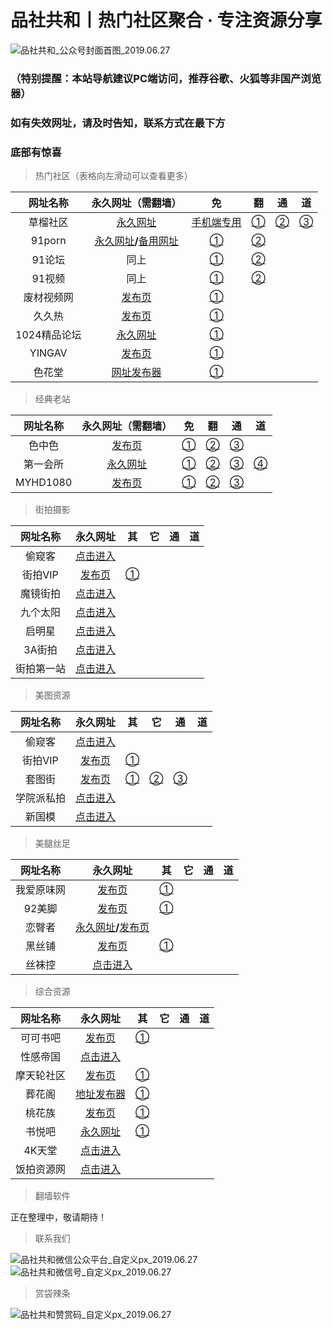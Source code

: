 # 品社共和丨热门社区聚合 · 专注资源分享

![品社共和_公众号封面首图_2019.06.27](https://www.privacypic.com/images/2019/06/27/__2019.06.271bf1a6c9802c3ea4.png)

### （特别提醒：本站导航建议PC端访问，推荐谷歌、火狐等非国产浏览器） ###
### 如有失效网址，请及时告知，联系方式在最下方 ###
### 底部有惊喜 ###

> 热门社区（表格向左滑动可以查看更多）

|   网址名称   |                      永久网址（需翻墙）                      |                      免                      |                          翻                           |                         通                          |                          道                           |
| :----------: | :----------------------------------------------------------: | :------------------------------------------: | :---------------------------------------------------: | :-------------------------------------------------: | :---------------------------------------------------: |
|   草榴社区   | [永久网址](https://www.t66y.com/index.php?u=521741&ext=94229) |        [手机端专用](http://有内鬼.ml)        | [①](https://终止交易.ml/index.php?u=521741&ext=94229) | [②](https://有内鬼.ml/index.php?u=521741&ext=94229) | [③](https://cl.bbcb.xyz/index.php?u=521741&ext=94229) |
|    91porn    | [永久网址](91porn.com)**/**[备用网址](https://www.ebay.com/usr/91dizhi_1) | [①](http://514.flexiblegeeks.com/index.php)  |       [②](https://mygameofthrones.space/Cazn2)        |                                                     |                                                       |
|    91论坛    |                             同上                             | [①](https://f.wonderfulday30.live/index.php) |           [②](http://f.w23.rocks/index.php)           |                                                     |                                                       |
|    91视频    |                             同上                             |    [①](https://vip3.t9k.space/index.php)     |            [②](http://a.t6k.co/index.php)             |                                                     |                                                       |
|  废材视频网  |          [发布页](https://www.ebay.com/usr/fcpor0)           |           [①](https://xinfcw.net/)           |                                                       |                                                     |                                                       |
|    久久热    |          [发布页](https://www.ebay.com/usr/yi-4298)          |         [①](https://www.xin99r4.com)         |                                                       |                                                     |                                                       |
| 1024精品论坛 |                [永久网址](http://1024pa.com/)                |           [①](http://1024is.com/)            |                                                       |                                                     |                                                       |
|    YINGAV    |         [发布页](https://www.ebay.com/usr/cwbf3674)          |           [①](http://yingav1.com/)           |                                                       |                                                     |                                                       |
|    色花堂    |      [网址发布器](http://www.huatangaoqing.com/123.zip)      |          [①](https://www.sht88.me/)          |                                                       |                                                     |                                                       |

> 经典老站

| 网址名称 |                    永久网址（需翻墙）                     |               免               |               翻                |               通               |               道               |
| :------: | :-------------------------------------------------------: | :----------------------------: | :-----------------------------: | :----------------------------: | :----------------------------: |
|  色中色  | [发布页](http://k.1k2k3k.com/bbs/thread-7519105-1-1.html) | [①](http://k.1k2k3k.com/bbs/)  | [②](http://174.127.195.66/bbs/) | [③](http://s.1s2s3s.com/bbs/)  |                                |
| 第一会所 |              [永久网址](http://sis001.com/)               | [①](http://38.103.161.11/bbs/) | [②](http://38.103.161.14/bbs/)  | [③](http://38.103.161.16/bbs/) | [④](http://38.103.161.17/bbs/) |
| MYHD1080 |              [发布页](https://www.myhd.tw/)               |    [①](http://www.1080.tw/)    |   [②](http://www.ahd1080.com)   |   [③](http://www.hd1080.com)   |                                |

> 街拍摄影

|  网址名称  |                  永久网址                  |              其               |  它  |  通  |  道  |
| :--------: | :----------------------------------------: | :---------------------------: | :--: | :--: | :--: |
|   偷窥客   | [点击进入](http://64.62.209.163/forum.php) |                               |      |      |      |
|  街拍VIP   |     [发布页](http://www.jiepaizz.com/)     | [①](http://www.jiepaita.com/) |      |      |      |
|  魔镜街拍  |   [点击进入](http://www.520mojing.com/)    |                               |      |      |      |
|  九个太阳  |      [点击进入](http://www.9gty.net/)      |                               |      |      |      |
|   启明星   |     [点击进入](http://www.qmxyc.com/)      |                               |      |      |      |
|   3A街拍   |   [点击进入](https://www.3ajiepai.com/)    |                               |      |      |      |
| 街拍第一站 |      [点击进入](http://www.jp95.com/)      |                               |      |      |      |

> 美图资源

|  网址名称  |                  永久网址                  |              其               |              它               |            通            |  道  |
| :--------: | :----------------------------------------: | :---------------------------: | :---------------------------: | :----------------------: | :--: |
|   偷窥客   | [点击进入](http://64.62.209.163/forum.php) |                               |                               |                          |      |
|  街拍VIP   |     [发布页](http://www.jiepaizz.com/)     | [①](http://www.jiepaita.com/) |                               |                          |      |
|   套图街   |      [发布页](http://taotufabu.com/)       |  [①](http://taotutaotu.com/)  | [②](http://www.taotujie.org/) | [③](http://taotujie.me/) |      |
| 学院派私拍 |   [点击进入](http://www.170jiepai.com/)    |                               |                               |                          |      |
|   新国模   |      [点击进入](http://www.guomo.co/)      |                               |                               |                          |      |

> 美腿丝足

|  网址名称  |                           永久网址                           |                  其                  |  它  |  通  |  道  |
| :--------: | :----------------------------------------------------------: | :----------------------------------: | :--: | :--: | :--: |
| 我爱原味网 |                 [发布页](www.52yuanwei.top)                  |   [①](http://www.52yuanwei.city/)    |      |      |      |
|   92美脚   |              [发布页](http://www.222foot.com/)               | [①](http://www.94foot.com/forum.php) |      |      |      |
|   恋臀者   | [永久网址](http://www.liantun.com/)**/**[发布页](http://blog.qooza.hk/baoerjin) |                                      |      |      |      |
|   黑丝铺   |               [发布页](http://www.hsp001.com/)               | [①](http://heisipu91.top/forum.php)  |      |      |      |
|   丝袜控   |             [点击进入](http://www.siwakom.com/)              |                                      |      |      |      |

> 综合资源

|  网址名称  |                         永久网址                          |                   其                    |  它  |  通  |  道  |
| :--------: | :-------------------------------------------------------: | :-------------------------------------: | :--: | :--: | :--: |
|  可可书吧  | [发布页](https://github.com/mailes/kkdizhi/wiki/kkdizhi)  | [①](http://www.qiushiapp.com/forum.php) |      |      |      |
|  性感帝国  |         [点击进入](http://www.xinggandiguo.com/)          |                                         |      |      |      |
| 摩天轮社区 |               [发布页](https://77mtl.com/)                |         [①](http://mtl14.xyz/)          |      |      |      |
|   葬花阁   | [地址发布器](http://www.zhgcom.xyz/thread-67857-1-1.html) |       [①](http://www.zhgcom.xyz/)       |      |      |      |
|   桃花族   |                [发布页](http://thzhd.us/)                 |     [①](http://thz5.net/forum.php)      |      |      |      |
|   书悦吧   |           [永久网址](http://www.shuyueba.com/)            |      [①](http://www.shuyue8.com/)       |      |      |      |
|   4K天堂   |         [点击进入](http://www.4ktt.com/forum.php)         |                                         |      |      |      |
| 饭拍资源网 |           [点击进入](http://www.fanpaixiu.cc/)            |                                         |      |      |      |

> 翻墙软件

正在整理中，敬请期待！

> 联系我们

![品社共和微信公众平台_自定义px_2019.06.27](https://www.privacypic.com/images/2019/06/27/_px_2019.067d17e8e9094fd426.jpg)![品社共和微信号_自定义px_2019.06.27](https://www.privacypic.com/images/2019/06/27/_px_2019.063232c5dc9a64393c.jpg)

> 赏袋辣条

![品社共和赞赏码_自定义px_2019.06.27](https://www.privacypic.com/images/2019/06/27/_201906271634338e25f40d02831e14.md.jpg)
